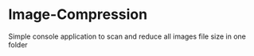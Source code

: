 # Image-Compression
Simple console application to scan and reduce all images file size in one folder
